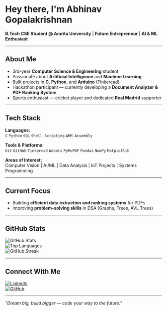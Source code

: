 # Hey there, I'm **Abhinav Gopalakrishnan**  

**B.Tech CSE Student @ Amrita University** | **Future Entrepreneur** | **AI & ML Enthusiast**   

---

## About Me  
- 3rd-year **Computer Science & Engineering** student  
- Passionate about **Artificial Intelligence** and **Machine Learning**  
- Built projects in **C**, **Python**, and **Arduino** (Tinkercad)  
- Hackathon participant — currently developing a **Document Analyzer & PDF Ranking System**  
- Sports enthusiast — cricket player and dedicated **Real Madrid** supporter  

---

## Tech Stack  
**Languages:**  
`C` `Python` `SQL` `Shell Scripting` `ARM Assembly`  

**Tools & Platforms:**  
`Git` `GitHub` `Tinkercad` `Webots` `PyMuPDF` `Pandas` `NumPy` `Matplotlib`  

**Areas of Interest:**  
Computer Vision | AI/ML | Data Analysis | IoT Projects | Systems Programming  

---

## Current Focus  
- Building **efficient data extraction and ranking systems** for PDFs  
- Improving **problem-solving skills** in DSA (Graphs, Trees, AVL Trees)  

---

## GitHub Stats  
![GitHub Stats](https://github-readme-stats.vercel.app/api?username=Abhinav-Gopalakrishnan&show_icons=true&theme=tokyonight&count_private=true)  
![Top Languages](https://github-readme-stats.vercel.app/api/top-langs/?username=Abhinav-Gopalakrishnan&layout=compact&theme=tokyonight&count_private=true)  
![GitHub Streak](https://github-readme-streak-stats.herokuapp.com?user=Abhinav-Gopalakrishnan&theme=tokyonight&count_private=true)  

---

## Connect With Me  
[![LinkedIn](https://img.shields.io/badge/LinkedIn-Abhinav--Gopalakrishnan-blue?logo=linkedin)](https://www.linkedin.com/in/abhinav-g-486343295/)  
[![GitHub](https://img.shields.io/badge/GitHub-Abhinav--Gopalakrishnan-black?logo=github)](https://github.com/Abhinav-Gopalakrishnan)  

---

*"Dream big, build bigger — code your way to the future."*
